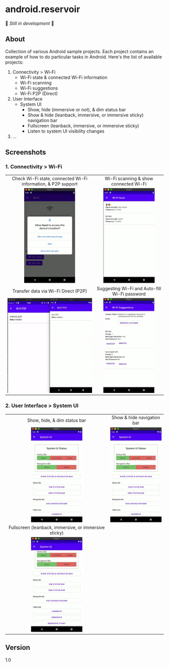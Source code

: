 # android.reservoir

🚀 *Still in development* 🚀

## About

Collection of various Android sample projects. Each project contains an example of how to do particular tasks in Android. Here's the list of available projects:

1. Connectivity > Wi-Fi
   - Wi-Fi state & connected Wi-Fi information
   - Wi-Fi scanning
   - Wi-Fi suggestions
   - Wi-Fi P2P (Direct)
2. User Interface
   - System UI
     - Show, hide (immersive or not), & dim status bar
     - Show & hide (leanback, immersive, or immersive sticky) navigation bar
     - Fullscreen (leanback, immersive, or immersive sticky)
     - Listen to system UI visibility changes
3. ... 

## Screenshots

### 1. Connectivity > Wi-Fi

|     |     |
| :-: | :-: |
| Check Wi-Fi state, connected Wi-Fi information, & P2P support  | Wi-Fi scanning & show connected Wi-Fi |
| <img src="./screenshots/wifi_state.gif" height="300" /> | <img src="./screenshots/wifi_scan.gif" height="300" /> |
| Transfer data via Wi-Fi Direct (P2P) | Suggesting Wi-Fi and Auto-fill Wi-Fi password |
| <img src="./screenshots/wifi_p2p.gif" height="300" /> | <img src="./screenshots/wifi_suggestion.gif" height="300" /> |


### 2. User Interface > System UI

|     |     |
| :-: | :-: |
| Show, hide, & dim status bar  | Show & hide navigation bar |
| <img src="./screenshots/user-interface/sysui_status_bar.gif" height="300" /> | <img src="./screenshots/user-interface/sysui_nav_bar.gif" height="300" /> |
| Fullscreen (leanback, immersive, or immersive sticky) | |
| <img src="./screenshots/user-interface/sysui_fullscreen.gif" height="300" /> | |


## Version

1.0
